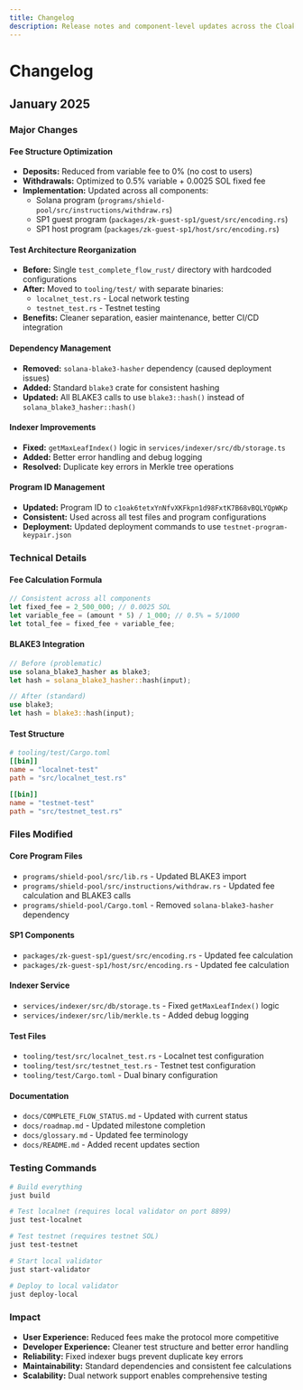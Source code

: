 ```yaml
---
title: Changelog
description: Release notes and component-level updates across the Cloak stack.
---
```


# Changelog

## January 2025

### Major Changes

#### Fee Structure Optimization
- **Deposits:** Reduced from variable fee to 0% (no cost to users)
- **Withdrawals:** Optimized to 0.5% variable + 0.0025 SOL fixed fee
- **Implementation:** Updated across all components:
  - Solana program (`programs/shield-pool/src/instructions/withdraw.rs`)
  - SP1 guest program (`packages/zk-guest-sp1/guest/src/encoding.rs`)
  - SP1 host program (`packages/zk-guest-sp1/host/src/encoding.rs`)

#### Test Architecture Reorganization
- **Before:** Single `test_complete_flow_rust/` directory with hardcoded configurations
- **After:** Moved to `tooling/test/` with separate binaries:
  - `localnet_test.rs` - Local network testing
  - `testnet_test.rs` - Testnet testing
- **Benefits:** Cleaner separation, easier maintenance, better CI/CD integration

#### Dependency Management
- **Removed:** `solana-blake3-hasher` dependency (caused deployment issues)
- **Added:** Standard `blake3` crate for consistent hashing
- **Updated:** All BLAKE3 calls to use `blake3::hash()` instead of `solana_blake3_hasher::hash()`

#### Indexer Improvements
- **Fixed:** `getMaxLeafIndex()` logic in `services/indexer/src/db/storage.ts`
- **Added:** Better error handling and debug logging
- **Resolved:** Duplicate key errors in Merkle tree operations

#### Program ID Management
- **Updated:** Program ID to `c1oak6tetxYnNfvXKFkpn1d98FxtK7B68vBQLYQpWKp`
- **Consistent:** Used across all test files and program configurations
- **Deployment:** Updated deployment commands to use `testnet-program-keypair.json`

### Technical Details

#### Fee Calculation Formula
```rust
// Consistent across all components
let fixed_fee = 2_500_000; // 0.0025 SOL
let variable_fee = (amount * 5) / 1_000; // 0.5% = 5/1000
let total_fee = fixed_fee + variable_fee;
```

#### BLAKE3 Integration
```rust
// Before (problematic)
use solana_blake3_hasher as blake3;
let hash = solana_blake3_hasher::hash(input);

// After (standard)
use blake3;
let hash = blake3::hash(input);
```

#### Test Structure
```toml
# tooling/test/Cargo.toml
[[bin]]
name = "localnet-test"
path = "src/localnet_test.rs"

[[bin]]
name = "testnet-test"
path = "src/testnet_test.rs"
```

### Files Modified

#### Core Program Files
- `programs/shield-pool/src/lib.rs` - Updated BLAKE3 import
- `programs/shield-pool/src/instructions/withdraw.rs` - Updated fee calculation and BLAKE3 calls
- `programs/shield-pool/Cargo.toml` - Removed `solana-blake3-hasher` dependency

#### SP1 Components
- `packages/zk-guest-sp1/guest/src/encoding.rs` - Updated fee calculation
- `packages/zk-guest-sp1/host/src/encoding.rs` - Updated fee calculation

#### Indexer Service
- `services/indexer/src/db/storage.ts` - Fixed `getMaxLeafIndex()` logic
- `services/indexer/src/lib/merkle.ts` - Added debug logging

#### Test Files
- `tooling/test/src/localnet_test.rs` - Localnet test configuration
- `tooling/test/src/testnet_test.rs` - Testnet test configuration
- `tooling/test/Cargo.toml` - Dual binary configuration

#### Documentation
- `docs/COMPLETE_FLOW_STATUS.md` - Updated with current status
- `docs/roadmap.md` - Updated milestone completion
- `docs/glossary.md` - Updated fee terminology
- `docs/README.md` - Added recent updates section

### Testing Commands

```bash
# Build everything
just build

# Test localnet (requires local validator on port 8899)
just test-localnet

# Test testnet (requires testnet SOL)
just test-testnet

# Start local validator
just start-validator

# Deploy to local validator
just deploy-local
```

### Impact

- **User Experience:** Reduced fees make the protocol more competitive
- **Developer Experience:** Cleaner test structure and better error handling
- **Reliability:** Fixed indexer bugs prevent duplicate key errors
- **Maintainability:** Standard dependencies and consistent fee calculations
- **Scalability:** Dual network support enables comprehensive testing
